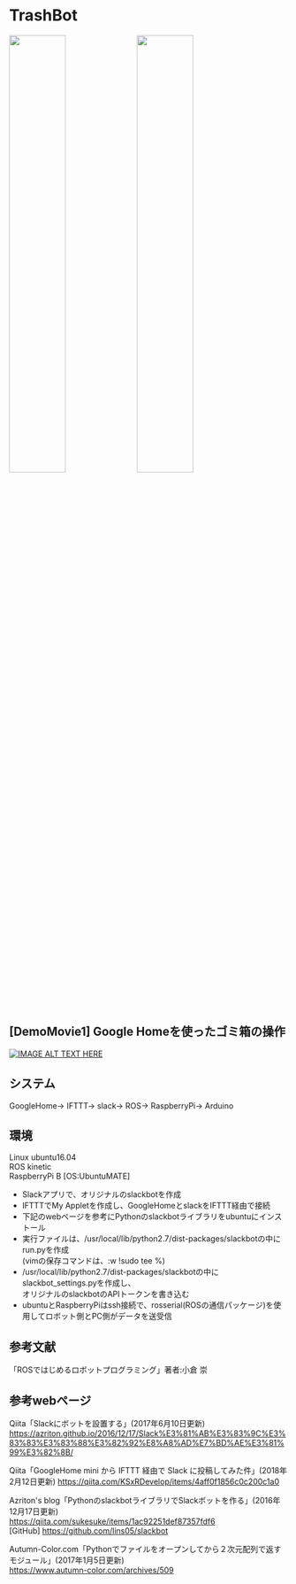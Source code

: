 # TrashBot
<img src="https://user-images.githubusercontent.com/45473923/77515062-3f68e480-6ebb-11ea-9940-b3d9d1c65b5c.jpg" width=45%> <img src="https://user-images.githubusercontent.com/45473923/77515204-78a15480-6ebb-11ea-8d40-defbb504d8e0.jpg" width=45%>    

## [DemoMovie1] Google Homeを使ったゴミ箱の操作  
[![IMAGE ALT TEXT HERE](http://img.youtube.com/vi/Yut2F3ufk2o/0.jpg)](http://www.youtube.com/watch?v=Yut2F3ufk2o)  
## システム
GoogleHome→ IFTTT→ slack→ ROS→ RaspberryPi→ Arduino

## 環境
Linux ubuntu16.04  
ROS kinetic  
RaspberryPi B  [OS:UbuntuMATE]  
* Slackアプリで、オリジナルのslackbotを作成
* IFTTTでMy Appletを作成し、GoogleHomeとslackをIFTTT経由で接続
* 下記のwebページを参考にPythonのslackbotライブラリをubuntuにインストール
* 実行ファイルは、/usr/local/lib/python2.7/dist-packages/slackbotの中にrun.pyを作成  
(vimの保存コマンドは、:w !sudo tee %)
* /usr/local/lib/python2.7/dist-packages/slackbotの中にslackbot_settings.pyを作成し、  
オリジナルのslackbotのAPIトークンを書き込む
* ubuntuとRaspberryPiはssh接続で、rosserial(ROSの通信パッケージ)を使用してロボット側とPC側がデータを送受信





## 参考文献
「ROSではじめるロボットプログラミング」著者:小倉 崇  
## 参考webページ
Qiita「Slackにボットを設置する」(2017年6月10日更新)  
https://azriton.github.io/2016/12/17/Slack%E3%81%AB%E3%83%9C%E3%83%83%E3%83%88%E3%82%92%E8%A8%AD%E7%BD%AE%E3%81%99%E3%82%8B/   

Qiita「GoogleHome mini から IFTTT 経由で Slack に投稿してみた件」(2018年2月12日更新)
https://qiita.com/KSxRDevelop/items/4aff0f1856c0c200c1a0

Azriton's blog「PythonのslackbotライブラリでSlackボットを作る」(2016年12月17日更新)  
https://qiita.com/sukesuke/items/1ac92251def87357fdf6  
  [GitHub] https://github.com/lins05/slackbot   

Autumn-Color.com「Pythonでファイルをオープンしてから２次元配列で返すモジュール」(2017年1月5日更新)  
https://www.autumn-color.com/archives/509  
